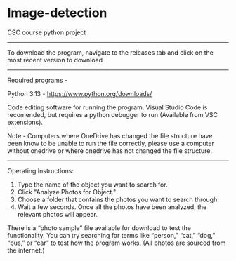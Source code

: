 # Image-detection
CSC course python project

____________________________________________________________
To download the program, navigate to the releases tab and click on the most recent version to download

____________________________________________________________
Required programs - 

Python 3.13 - https://www.python.org/downloads/

Code editing software for running the program. Visual Studio Code is recomended, but requires a python debugger to run (Available from VSC extensions).

Note - Computers where OneDrive has changed the file structure have been know to be unable to run the file correctly, please use a computer without onedrive or where onedrive has not changed the file structure.

____________________________________________________________
Operating Instructions:
1.	Type the name of the object you want to search for.
2.	Click "Analyze Photos for Object."
3.	Choose a folder that contains the photos you want to search through.
4.	Wait a few seconds. Once all the photos have been analyzed, the relevant photos will appear.

There is a “photo sample” file available for download to test the functionality. You can try searching for terms like “person,” “cat,” “dog,” “bus,” or “car” to test how the program works. (All photos are sourced from the internet.)
